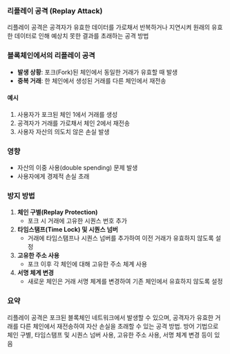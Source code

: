 ### 리플레이 공격 (Replay Attack)

리플레이 공격은 공격자가 유효한 데이터를 가로채서 반복하거나 지연시켜 원래의 유효한 데이터로 인해 예상치 못한 결과를 초래하는 공격 방법

### 블록체인에서의 리플레이 공격

- **발생 상황**: 포크(Fork)된 체인에서 동일한 거래가 유효할 때 발생
- **중복 거래**: 한 체인에서 생성된 거래를 다른 체인에서 재전송

#### 예시
1. 사용자가 포크된 체인 1에서 거래를 생성
2. 공격자가 거래를 가로채서 체인 2에서 재전송
3. 사용자 자산의 의도치 않은 손실 발생

### 영향

- 자산의 이중 사용(double spending) 문제 발생
- 사용자에게 경제적 손실 초래

### 방지 방법

1. **체인 구별(Replay Protection)**
   - 포크 시 거래에 고유한 시퀀스 번호 추가
2. **타임스탬프(Time Lock) 및 시퀀스 넘버**
   - 거래에 타임스탬프나 시퀀스 넘버를 추가하여 이전 거래가 유효하지 않도록 설정
3. **고유한 주소 사용**
   - 포크 이후 각 체인에 대해 고유한 주소 체계 사용
4. **서명 체계 변경**
   - 새로운 체인은 거래 서명 체계를 변경하여 기존 체인에서 유효하지 않도록 설정

### 요약

리플레이 공격은 포크된 블록체인 네트워크에서 발생할 수 있으며, 공격자가 유효한 거래를 다른 체인에서 재전송하여 자산 손실을 초래할 수 있는 공격 방법. 방어 기법으로 체인 구별, 타임스탬프 및 시퀀스 넘버 사용, 고유한 주소 사용, 서명 체계 변경 등이 있음
